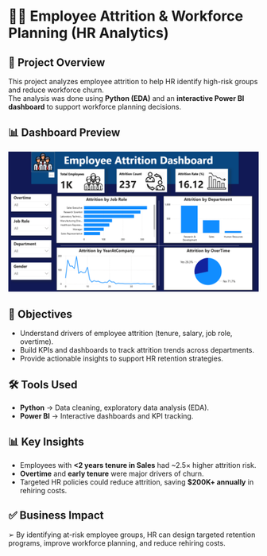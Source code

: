 # 👩‍💼 Employee Attrition & Workforce Planning (HR Analytics)

## 📌 Project Overview
This project analyzes employee attrition to help HR identify high-risk groups and reduce workforce churn.  
The analysis was done using **Python (EDA)** and an **interactive Power BI dashboard** to support workforce planning decisions.  

## 📊 Dashboard Preview
![Dashboard Screenshot](/Screenshot%202025-09-15%20225305.png)

## 🎯 Objectives
- Understand drivers of employee attrition (tenure, salary, job role, overtime).  
- Build KPIs and dashboards to track attrition trends across departments.  
- Provide actionable insights to support HR retention strategies.  

## 🛠 Tools Used
- **Python** → Data cleaning, exploratory data analysis (EDA).  
- **Power BI** → Interactive dashboards and KPI tracking.  

## 📊 Key Insights
- Employees with **<2 years tenure in Sales** had ~2.5× higher attrition risk.  
- **Overtime** and **early tenure** were major drivers of churn.  
- Targeted HR policies could reduce attrition, saving **$200K+ annually** in rehiring costs.  

## ✅ Business Impact
➢ By identifying at-risk employee groups, HR can design targeted retention programs, improve workforce planning, and reduce rehiring costs.  
